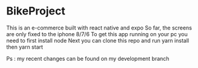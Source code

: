 # BikeProject
This is an e-commerce built with react native and expo
So far, the screens are only fixed to the iphone 8/7/6
To get this app running on your pc you need to first install node
Next you can clone this repo and run yarn install then yarn start


Ps : my recent changes can be found on my development branch
